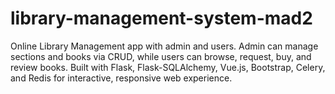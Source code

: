 # library-management-system-mad2
Online Library Management app with admin and users. Admin can manage sections and books via CRUD, while users can browse, request, buy, and review books. Built with Flask, Flask-SQLAlchemy, Vue.js, Bootstrap, Celery, and Redis for interactive, responsive web experience.
